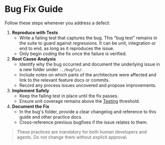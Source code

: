 # Bug Fix Guide

Follow these steps whenever you address a defect:

1. **Reproduce with Tests**
   - Write a failing test that captures the bug. This "bug test" remains in the
     suite to guard against regressions. It can be unit, integration or end to
     end, as long as it reproduces the issue.
   - Only begin coding the fix once the failure is verified.
2. **Root Cause Analysis**
   - Identify why the bug occurred and document the underlying issue in a new folder under `../bugfix/`.
   - Include notes on which parts of the architecture were affected and link to the relevant feature docs or commits.
   - Record any process issues uncovered and propose improvements.
3. **Implement Safely**
   - Keep the failing test in place until the fix passes.
   - Ensure unit coverage remains above the [Testing](TESTING.md) threshold.
4. **Document the Fix**
   - In the bug's folder, provide a clear changelog and reference to this guide and other practice docs.
   - Cross-reference previous bugfixes if the issue relates to them.

> These practices are mandatory for both human developers and agents. Do not change them without explicit approval.
